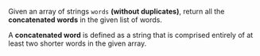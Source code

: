 Given an array of strings `words` **(without duplicates)**, return all the **concatenated words** in the given list of words.

A **concatenated word** is defined as a string that is comprised entirely of at least two shorter words in the given array.